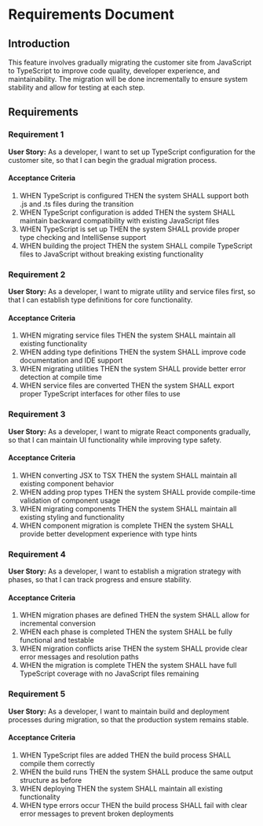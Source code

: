 # Requirements Document

## Introduction

This feature involves gradually migrating the customer site from JavaScript to TypeScript to improve code quality, developer experience, and maintainability. The migration will be done incrementally to ensure system stability and allow for testing at each step.

## Requirements

### Requirement 1

**User Story:** As a developer, I want to set up TypeScript configuration for the customer site, so that I can begin the gradual migration process.

#### Acceptance Criteria

1. WHEN TypeScript is configured THEN the system SHALL support both .js and .ts files during the transition
2. WHEN TypeScript configuration is added THEN the system SHALL maintain backward compatibility with existing JavaScript files
3. WHEN TypeScript is set up THEN the system SHALL provide proper type checking and IntelliSense support
4. WHEN building the project THEN the system SHALL compile TypeScript files to JavaScript without breaking existing functionality

### Requirement 2

**User Story:** As a developer, I want to migrate utility and service files first, so that I can establish type definitions for core functionality.

#### Acceptance Criteria

1. WHEN migrating service files THEN the system SHALL maintain all existing functionality
2. WHEN adding type definitions THEN the system SHALL improve code documentation and IDE support
3. WHEN migrating utilities THEN the system SHALL provide better error detection at compile time
4. WHEN service files are converted THEN the system SHALL export proper TypeScript interfaces for other files to use

### Requirement 3

**User Story:** As a developer, I want to migrate React components gradually, so that I can maintain UI functionality while improving type safety.

#### Acceptance Criteria

1. WHEN converting JSX to TSX THEN the system SHALL maintain all existing component behavior
2. WHEN adding prop types THEN the system SHALL provide compile-time validation of component usage
3. WHEN migrating components THEN the system SHALL maintain all existing styling and functionality
4. WHEN component migration is complete THEN the system SHALL provide better development experience with type hints

### Requirement 4

**User Story:** As a developer, I want to establish a migration strategy with phases, so that I can track progress and ensure stability.

#### Acceptance Criteria

1. WHEN migration phases are defined THEN the system SHALL allow for incremental conversion
2. WHEN each phase is completed THEN the system SHALL be fully functional and testable
3. WHEN migration conflicts arise THEN the system SHALL provide clear error messages and resolution paths
4. WHEN the migration is complete THEN the system SHALL have full TypeScript coverage with no JavaScript files remaining

### Requirement 5

**User Story:** As a developer, I want to maintain build and deployment processes during migration, so that the production system remains stable.

#### Acceptance Criteria

1. WHEN TypeScript files are added THEN the build process SHALL compile them correctly
2. WHEN the build runs THEN the system SHALL produce the same output structure as before
3. WHEN deploying THEN the system SHALL maintain all existing functionality
4. WHEN type errors occur THEN the build process SHALL fail with clear error messages to prevent broken deployments